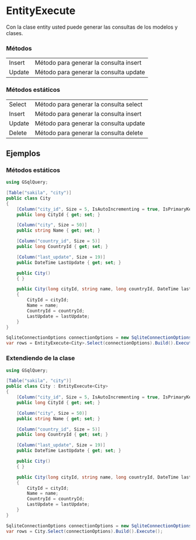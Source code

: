 # EntityExecute

Con la clase entity usted puede generar las consultas de los modelos y clases.

### Métodos

|         |                                         |
|---------|-----------------------------------------|
| Insert  | Método para generar la consulta insert  |
| Update  | Método para generar la consulta update  |

### Métodos estáticos

|         |                                         |
|---------|-----------------------------------------|
| Select  | Método para generar la consulta select  |
| Insert  | Método para generar la consulta insert  |
| Update  | Método para generar la consulta update  |
| Delete  | Método para generar la consulta delete  |


## Ejemplos

### Métodos estáticos

```csharp
using GSqlQuery;

[Table("sakila", "city")]
public class City
{
    [Column("city_id", Size = 5, IsAutoIncrementing = true, IsPrimaryKey = true)]
    public long CityId { get; set; }

    [Column("city", Size = 50)]
    public string Name { get; set; }

    [Column("country_id", Size = 5)]
    public long CountryId { get; set; }

    [Column("last_update", Size = 19)]
    public DateTime LastUpdate { get; set; }

    public City()
    { }

    public City(long cityId, string name, long countryId, DateTime lastUpdate)
    {
        CityId = cityId;
        Name = name;
        CountryId = countryId;
        LastUpdate = lastUpdate;
    }
}

SqliteConnectionOptions connectionOptions = new SqliteConnectionOptions("<connectionString>");
var rows = EntityExecute<City>.Select(connectionOptions).Build().Execute();
```

### Extendiendo de la clase

```csharp
using GSqlQuery;

[Table("sakila", "city")]
public class City : EntityExecute<City>
{
    [Column("city_id", Size = 5, IsAutoIncrementing = true, IsPrimaryKey = true)]
    public long CityId { get; set; }

    [Column("city", Size = 50)]
    public string Name { get; set; }

    [Column("country_id", Size = 5)]
    public long CountryId { get; set; }

    [Column("last_update", Size = 19)]
    public DateTime LastUpdate { get; set; }

    public City()
    { }

    public City(long cityId, string name, long countryId, DateTime lastUpdate)
    {
        CityId = cityId;
        Name = name;
        CountryId = countryId;
        LastUpdate = lastUpdate;
    }
}

SqliteConnectionOptions connectionOptions = new SqliteConnectionOptions("<connectionString>");
var rows = City.Select(connectionOptions).Build().Execute();
```